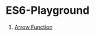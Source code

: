 # ES6-Playground

1. [Arrow Function](https://codesandbox.io/s/01-arrow-functions-zyoe5?file=/src/index.js)
